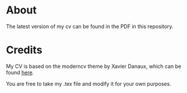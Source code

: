 About
=====

The latest version of my cv can be found in the PDF in this repository.

Credits
=======

My CV is based on the moderncv theme by Xavier Danaux, which can be found [here](http://tug.ctan.org/tex-archive/macros/latex/contrib/moderncv/).

You are free to take my .tex file and modify it for your own purposes.
